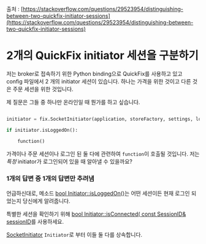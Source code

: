 출처 : [https://stackoverflow.com/questions/29523954/distinguishing-between-two-quickfix-initiator-sessions](https://stackoverflow.com/questions/29523954/distinguishing-between-two-quickfix-initiator-sessions)

# 2개의 QuickFix initiator 세션을 구분하기



저는 broker로 접속하기 위한 Python binding으로 QuickFix를 사용하고 있고 config 파일에서 2 개의 initiator 세션이 있습니다. 하나는 가격을 위한 것이고 다른 것은 주문 세션을 위한 것입니다.



제 질문은 그들 중 하나만 온라인일 때 뭔가를 하고 싶습니다. 



```python

initiator = fix.SocketInitiator(application, storeFactory, settings, logFactory)

if initiator.isLoggedOn():

    function()

```



가격이나 주문 세션이나 로그인 된 둘 다에 관련하여 `function`이 호출될 것입니다. 저는  _특정_ initiator가 로그인되어 있을 때 알아낼 수 있을까요?



### 1개의 답변 중 1개의 답변만 추려냄 

언급하신대로, 메소드 [bool Initiator::isLoggedOn()](https://github.com/quickfix/quickfix/blob/adb936f95e2cc00af21800c5793880564f2b63e2/src/C%2B%2B/Initiator.cpp#L269)는 어떤 세션이든 현재 로그인 되었는지 당신에게 알려줍니다.



특별한 세션을 확인하기 위해 [bool Initiator::isConnected( const SessionID& sessionID](https://github.com/quickfix/quickfix/blob/adb936f95e2cc00af21800c5793880564f2b63e2/src/C%2B%2B/Initiator.cpp#L178)를 사용하세요.



[SocketInitiator](https://github.com/quickfix/quickfix/blob/adb936f95e2cc00af21800c5793880564f2b63e2/src/C%2B%2B/SocketInitiator.h#L36) `Initiator`로 부터 이들 둘 다를 상속합니다.

